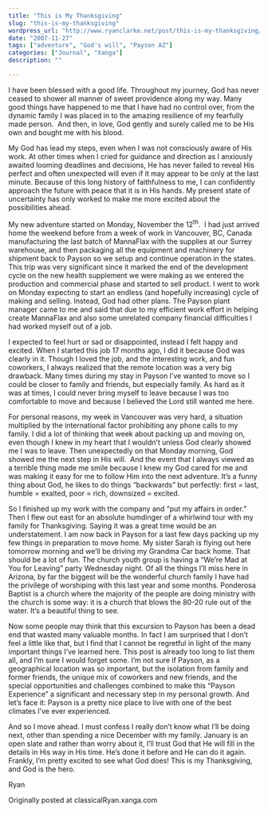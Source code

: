 ```yaml
---
title: "This is My Thanksgiving"
slug: "this-is-my-thanksgiving"
wordpress_url: "http://www.ryanclarke.net/post/this-is-my-thanksgiving/"
date: "2007-11-27"
tags: ["adventure", "God's will", "Payson AZ"]
categories: ["Journal", "Xanga"]
description: ""

---
```


I have been blessed with a good life. Throughout my journey, God has never ceased to shower all manner of sweet providence along my way. Many good things have happened to me that I have had no control over, from the dynamic family I was placed in to the amazing resilience of my fearfully made person.  And then, in love, God gently and surely called me to be His own and bought me with his blood.

My God has lead my steps, even when I was not consciously aware of His work. At other times when I cried for guidance and direction as I anxiously awaited looming deadlines and decisions, He has never failed to reveal His perfect and often unexpected will even if it may appear to be only at the last minute. Because of this long history of faithfulness to me, I can confidently approach the future with peace that it is in His hands. My present state of uncertainty has only worked to make me more excited about the possibilities ahead.

My new adventure started on Monday, November the 12<sup>th</sup>.  I had just arrived home the weekend before from a week of work in Vancouver, BC, Canada manufacturing the last batch of MannaFlax with the supplies at our Surrey warehouse, and then packaging all the equipment and machinery for shipment back to Payson so we setup and continue operation in the states. This trip was very significant since it marked the end of the development cycle on the new health supplement we were making as we entered the production and commercial phase and started to sell product. I went to work on Monday expecting to start an endless (and hopefully increasing) cycle of making and selling. Instead, God had other plans. The Payson plant manager came to me and said that due to my efficient work effort in helping create MannaFlax and also some unrelated company financial difficulties I had worked myself out of a job.

I expected to feel hurt or sad or disappointed, instead I felt happy and excited. When I started this job 17 months ago, I did it because God was clearly in it. Though I loved the job, and the interesting work, and fun coworkers, I always realized that the remote location was a very big drawback. Many times during my stay in Payson I’ve wanted to move so I could be closer to family and friends, but especially family. As hard as it was at times, I could never bring myself to leave because I was too comfortable to move and because I believed the Lord still wanted me here.

For personal reasons, my week in Vancouver was very hard, a situation multiplied by the international factor prohibiting any phone calls to my family. I did a lot of thinking that week about packing up and moving on, even though I knew in my heart that I wouldn’t unless God clearly showed me I was to leave. Then unexpectedly on that Monday morning, God showed me the next step in His will.  And the event that I always viewed as a terrible thing made me smile because I knew my God cared for me and was making it easy for me to follow Him into the next adventure. It’s a funny thing about God, he likes to do things “backwards” but perfectly: first = last, humble = exalted, poor = rich, downsized = excited.

So I finished up my work with the company and “put my affairs in order.” Then I flew out east for an absolute humdinger of a whirlwind tour with my family for Thanksgiving. Saying it was a great time would be an understatement. I am now back in Payson for a last few days packing up my few things in preparation to move home. My sister Sarah is flying out here tomorrow morning and we’ll be driving my Grandma Car back home. That should be a lot of fun. The church youth group is having a “We’re Mad at You for Leaving” party Wednesday night. Of all the things I’ll miss here in Arizona, by far the biggest will be the wonderful church family I have had the privilege of worshiping with this last year and some months. Ponderosa Baptist is a church where the majority of the people are doing ministry with the church is some way: it is a church that blows the 80-20 rule out of the water. It’s a beautiful thing to see.

Now some people may think that this excursion to Payson has been a dead end that wasted many valuable months. In fact I am surprised that I don’t feel a little like that, but I find that I cannot be regretful in light of the many important things I’ve learned here. This post is already too long to list them all, and I’m sure I would forget some. I’m not sure if Payson, as a geographical location was so important, but the isolation from family and former friends, the unique mix of coworkers and new friends, and the special opportunities and challenges combined to make this “Payson Experience” a significant and necessary step in my personal growth. And let’s face it: Payson is a pretty nice place to live with one of the best climates I’ve ever experienced.

And so I move ahead. I must confess I really don’t know what I’ll be doing next, other than spending a nice December with my family. January is an open slate and rather than worry about it, I’ll trust God that He will fill in the details in His way in His time. He’s done it before and He can do it again. Frankly, I’m pretty excited to see what God does! This is my Thanksgiving, and God is the hero.

Ryan

Originally posted at classicalRyan.xanga.com

